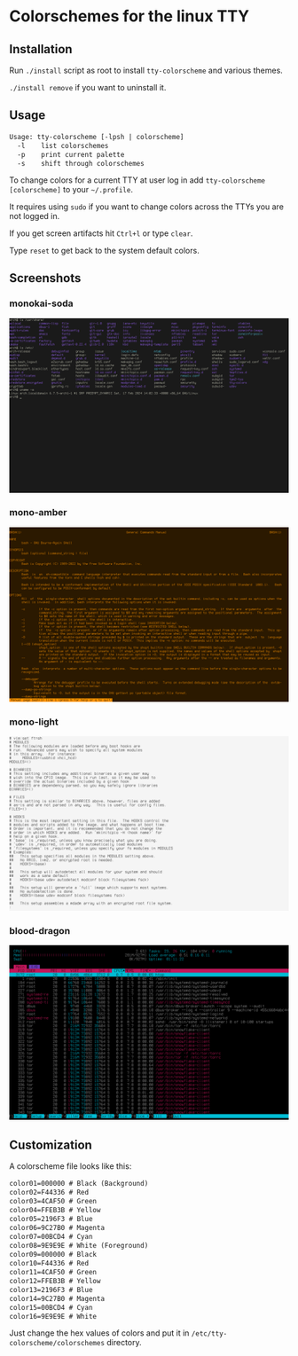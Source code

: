 # Colorschemes for the linux TTY

## Installation

Run `./install` script as root to install `tty-colorscheme` and various themes.

`./install remove` if you want to uninstall it.

## Usage

```
Usage: tty-colorscheme [-lpsh | colorscheme]
  -l    list colorschemes
  -p    print current palette
  -s    shift through colorschemes
```

To change colors for a current TTY at user log in add `tty-colorscheme [colorscheme]` to your `~/.profile`.

It requires using `sudo` if you want to change colors across the TTYs you are not logged in.

If you get screen artifacts hit `Ctrl+l` or type `clear`.

Type `reset` to get back to the system default colors.

## Screenshots

### monokai-soda

![monokai-soda](images/monokai-soda.png)

### mono-amber

![mono-amber](images/mono-amber.png)

### mono-light

![mono-light](images/mono-light.png)

### blood-dragon

![blood-dragon](images/blood-dragon.png)

## Customization

A colorscheme file looks like this:

```
color01=000000 # Black (Background)
color02=F44336 # Red
color03=4CAF50 # Green
color04=FFEB3B # Yellow
color05=2196F3 # Blue
color06=9C27B0 # Magenta
color07=00BCD4 # Cyan
color08=9E9E9E # White (Foreground)
color09=000000 # Black
color10=F44336 # Red
color11=4CAF50 # Green
color12=FFEB3B # Yellow
color13=2196F3 # Blue
color14=9C27B0 # Magenta
color15=00BCD4 # Cyan
color16=9E9E9E # White
```

Just change the hex values of colors and put it in `/etc/tty-colorscheme/colorschemes` directory.
